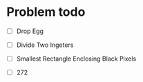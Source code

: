 # Problem todo

* [ ] Drop Egg
* [ ] Divide Two Ingeters
* [ ] Smallest Rectangle Enclosing Black Pixels
* [ ] 272

